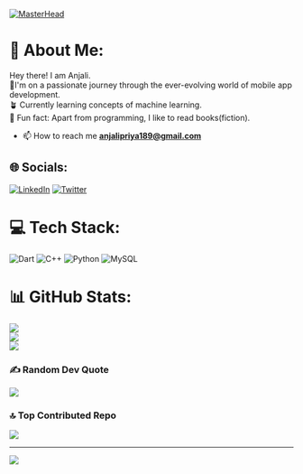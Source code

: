 [![MasterHead](https://firebasestorage.googleapis.com/v0/b/flexi-coding.appspot.com/o/dempgi7-520f8d5f-63d4-4453-8822-dbc149ae27f8.gif?alt=media&token=91c0c7b2-93c3-4029-b011-1a8703c5730d)](https://rishavchanda.io)
# 💫 About Me:
  Hey there! I am Anjali.<br> 🚀I'm on a passionate journey through the ever-evolving world of mobile app development.
<br>
🪴 Currently learning concepts of machine learning.<br>
🔖 Fun fact: Apart from programming, I like to read books(fiction).<br> 
- 📫 How to reach me **anjalipriya189@gmail.com**




## 🌐 Socials:
[![LinkedIn](https://img.shields.io/badge/LinkedIn-%230077B5.svg?logo=linkedin&logoColor=white)](https://linkedin.com/in/https://www.linkedin.com/in/anjali-priya-57a029241/) [![Twitter](https://img.shields.io/badge/Twitter-%231DA1F2.svg?logo=Twitter&logoColor=white)](https://twitter.com/https://twitter.com/anjali04109) 

# 💻 Tech Stack:
![Dart](https://img.shields.io/badge/dart-%230175C2.svg?style=for-the-badge&logo=dart&logoColor=white) ![C++](https://img.shields.io/badge/c++-%2300599C.svg?style=for-the-badge&logo=c%2B%2B&logoColor=white) ![Python](https://img.shields.io/badge/python-3670A0?style=for-the-badge&logo=python&logoColor=ffdd54) ![MySQL](https://img.shields.io/badge/mysql-%2300000f.svg?style=for-the-badge&logo=mysql&logoColor=white)
# 📊 GitHub Stats:
![](https://github-readme-stats.vercel.app/api?username=Anjalipriya03&theme=tokyonight&hide_border=true&include_all_commits=false&count_private=false)<br/>
![](https://github-readme-streak-stats.herokuapp.com/?user=Anjalipriya03&theme=tokyonight&hide_border=true)<br/>
![](https://github-readme-stats.vercel.app/api/top-langs/?username=Anjalipriya03&theme=tokyonight&hide_border=true&include_all_commits=false&count_private=false&layout=compact)

### ✍️ Random Dev Quote
![](https://quotes-github-readme.vercel.app/api?type=horizontal&theme=merko)

### 🔝 Top Contributed Repo
![](https://github-contributor-stats.vercel.app/api?username=Anjalipriya03&limit=5&theme=algolia&combine_all_yearly_contributions=true)

---
[![](https://visitcount.itsvg.in/api?id=Anjalipriya03&icon=2&color=0)](https://visitcount.itsvg.in)

<!-- Proudly created with GPRM ( https://gprm.itsvg.in ) -->
